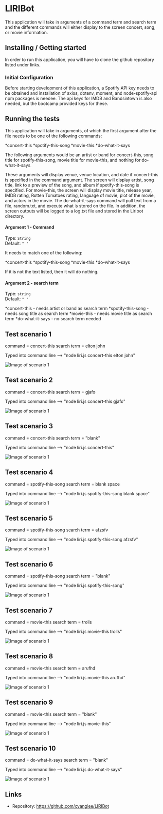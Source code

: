 # LIRIBot
This application will take in arguments of a command term and search term and the different commands will either display to the screen concert, song, or movie information.

## Installing / Getting started

In order to run this application, you will have to clone the github repository listed under links.

### Initial Configuration

Before starting development of this application, a Spotify API key needs to be obtained and installation of axios, dotenv, moment, and node-spotify-api npm packages is needee.  The api keys for IMDB and Bandsintown is also needed, but the bootcamp provided keys for these. 


## Running the tests

This application will take in arguments, of which the first argument after the file needs to be one of the following commands:

*concert-this
*spotify-this-song
*movie-this
*do-what-it-says

The following arguments would be an artist or band for concert-this, song title for spotify-this-song, movie title for movie-this, and nothing for do-what-it-says.

These arguments will display venue, venue location, and date if concert-this is specified in the command argument.  The screen will display artist, song title, link to a preview of the song, and album if spotify-this-song is specified. For movie-this, the screen will display movie title, release year, IMDB rating, Rotten Tomatoes rating, language of movie, plot of the movie, and actors in the movie.  The do-what-it-says command will pull text from a file, random.txt, and execute what is stored on the file.  In addition, the screen outputs will be logged to a log.txt file and stored in the Liribot directory.

#### Argument 1 - Command
Type: `String`  
Default: `" "`

It needs to match one of the following:

*concert-this
*spotify-this-song
*movie-this
*do-what-it-says

If it is not the text listed, then it will do nothing.

#### Argument 2 - search term
Type: `string`  
Default: `" "`

*concert-this - needs artist or band as search term
*spotify-this-song - needs song title as search term
*movie-this - needs movie title as search term
*do-what-it-says - no search term needed

## Test scenario 1

command = concert-this
search term = elton john

Typed into command line --> "node liri.js concert-this elton john"

![Image of scenario 1](https://github.com/cvanglee/LIRIBot/blob/master/images/Scenario1.PNG)

## Test scenario 2

command = concert-this
search term = gjafo

Typed into command line --> "node liri.js concert-this gjafo"

![Image of scenario 1](https://github.com/cvanglee/LIRIBot/blob/master/images/Scenario2.PNG)

## Test scenario 3

command = concert-this
search term = "blank"

Typed into command line --> "node liri.js concert-this"

![Image of scenario 1](https://github.com/cvanglee/LIRIBot/blob/master/images/Scenario3.PNGg)

## Test scenario 4

command = spotify-this-song
search term = blank space

Typed into command line --> "node liri.js spotify-this-song blank space"

![Image of scenario 1](https://github.com/cvanglee/LIRIBot/blob/master/images/Scenario4.PNG)

## Test scenario 5

command = spotify-this-song
search term = afzsfv

Typed into command line --> "node liri.js spotify-this-song afzsfv"

![Image of scenario 1](https://github.com/cvanglee/LIRIBot/blob/master/images/Scenario5.PNG)

## Test scenario 6

command = spotify-this-song
search term = "blank"

Typed into command line --> "node liri.js spotify-this-song"

![Image of scenario 1](https://github.com/cvanglee/LIRIBot/blob/master/images/Scenario6.PNG)

## Test scenario 7

command = movie-this
search term = trolls

Typed into command line --> "node liri.js movie-this trolls"

![Image of scenario 1](https://github.com/cvanglee/LIRIBot/blob/master/images/Scenario7.PNG)

## Test scenario 8

command = movie-this
search term = arufhd

Typed into command line --> "node liri.js movie-this arufhd"

![Image of scenario 1](https://github.com/cvanglee/LIRIBot/blob/master/images/Scenario8.PNG)

## Test scenario 9

command = movie-this
search term = "blank"

Typed into command line --> "node liri.js movie-this"

![Image of scenario 1](https://github.com/cvanglee/LIRIBot/blob/master/images/Scenario9.PNG)

## Test scenario 10

command = do-what-it-says
search term = "blank"

Typed into command line --> "node liri.js do-what-it-says"

![Image of scenario 1](https://github.com/cvanglee/LIRIBot/blob/master/images/Scenario10.PNG)

## Links

- Repository: https://github.com/cvanglee/LIRIBot
